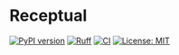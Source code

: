 # Receptual

[![PyPI version](https://img.shields.io/pypi/v/receptual.svg)](https://pypi.org/project/receptual/)
[![Ruff](https://img.shields.io/endpoint?url=https://raw.githubusercontent.com/astral-sh/ruff/main/assets/badge/v2.json)](https://github.com/astral-sh/ruff)
[![CI](https://github.com/rory-bedford/Receptual/actions/workflows/ci.yml/badge.svg)](https://github.com/rory-bedford/Receptual/actions/workflows/ci.yml)
[![License: MIT](https://img.shields.io/badge/License-MIT-yellow.svg)](LICENSE)


